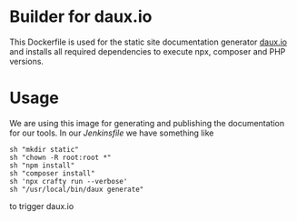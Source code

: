 # Builder for daux.io
This Dockerfile is used for the static site documentation generator [daux.io](https://daux.io/) and installs all required dependencies to execute npx, composer and PHP versions.

# Usage
We are using this image for generating and publishing the documentation for our tools. In our *Jenkinsfile* we have something like


	sh "mkdir static"
	sh "chown -R root:root *"
	sh "npm install"
	sh "composer install"
	sh 'npx crafty run --verbose'
	sh "/usr/local/bin/daux generate"

to trigger daux.io